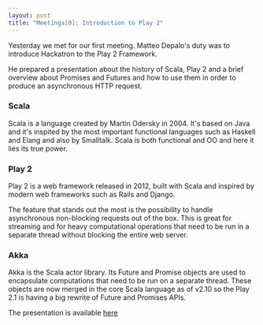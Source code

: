 ```yaml
---
layout: post
title: "Meetings[0]: Introduction to Play 2"
---
```



Yesterday we met for our first meeting. Matteo Depalo's duty was to introduce Hackatron to the Play 2 Framework.

He prepared a presentation about the history of Scala, Play 2 and a brief overview about Promises and Futures and how to use them in order to produce an asynchronous HTTP request.

### Scala

Scala is a language created by Martin Odersky in 2004. It's based on Java and it's inspited by the most important functional languages such as Haskell and Elang and also by Smalltalk. Scala is both functional and OO and here it lies its true power.

### Play 2

Play 2 is a web framework released in 2012, built with Scala and inspired by modern web frameworks such as Rails and Django.

The feature that stands out the most is the possibility to handle asynchronous non-blocking requests out of the box. This is great for streaming and for heavy computational operations that need to be run in a separate thread without blocking the entire web server.

### Akka

Akka is the Scala actor library. Its Future and Promise objects are used to encapsulate computations that need to be run on a separate thread. These objects are now merged in the core Scala language as of v2.10 so the Play 2.1 is having a big rewrite of Future and Promises APIs.

The presentation is available [here](http://www.slideshare.net/MatteoDepalo/play-2-introduction)